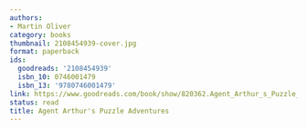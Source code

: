 ```yaml
---
authors:
- Martin Oliver
category: books
thumbnail: 2108454939-cover.jpg
format: paperback
ids:
  goodreads: '2108454939'
  isbn_10: 0746001479
  isbn_13: '9780746001479'
link: https://www.goodreads.com/book/show/820362.Agent_Arthur_s_Puzzle_Adventures
status: read
title: Agent Arthur's Puzzle Adventures
---
```

